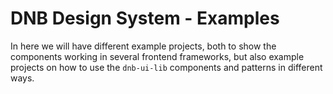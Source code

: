 # DNB Design System - Examples

In here we will have different example projects, both to show the components working in several frontend frameworks, but also example projects on how to use the `dnb-ui-lib` components and patterns in different ways.
